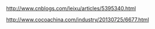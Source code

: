 http://www.cnblogs.com/leixu/articles/5395340.html

http://www.cocoachina.com/industry/20130725/6677.html
